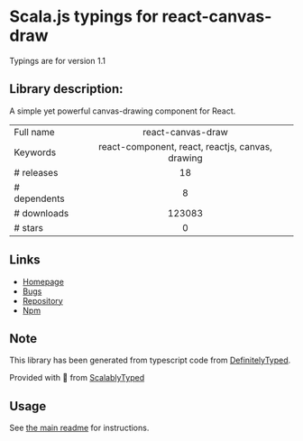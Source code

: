 
# Scala.js typings for react-canvas-draw

Typings are for version 1.1

## Library description:
A simple yet powerful canvas-drawing component for React.

|                    |                 |
| ------------------ | :-------------: |
| Full name          | react-canvas-draw |
| Keywords           | react-component, react, reactjs, canvas, drawing |
| # releases         | 18 |
| # dependents       | 8 |
| # downloads        | 123083 |
| # stars            | 0 |

## Links
- [Homepage](https://embiem.github.io/react-canvas-draw/)
- [Bugs](https://github.com/embiem/react-canvas-draw/issues)
- [Repository](https://github.com/embiem/react-canvas-draw)
- [Npm](https://www.npmjs.com/package/react-canvas-draw)
    


## Note
This library has been generated from typescript code from [DefinitelyTyped](https://definitelytyped.org).

Provided with :purple_heart: from [ScalablyTyped](https://github.com/oyvindberg/ScalablyTyped)

## Usage
See [the main readme](../../readme.md) for instructions.


